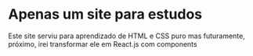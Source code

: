 # Apenas um site para estudos
Este site serviu para aprendizado de HTML e CSS puro mas futuramente, próximo,
irei transformar ele em React.js com components